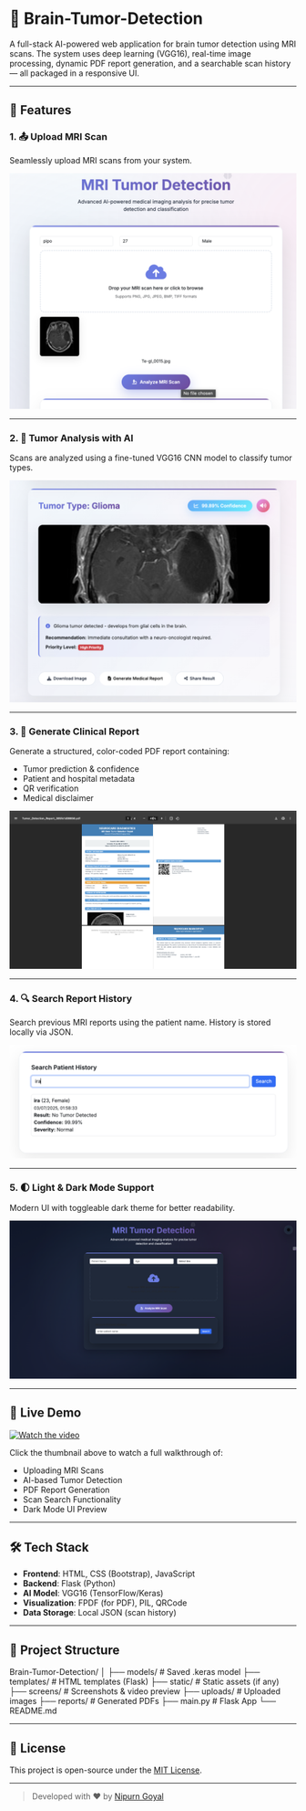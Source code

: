 # 🧠 Brain-Tumor-Detection

A full-stack AI-powered web application for brain tumor detection using MRI scans. The system uses deep learning (VGG16), real-time image processing, dynamic PDF report generation, and a searchable scan history — all packaged in a responsive UI.

---

## 🚀 Features

### 1. 📤 Upload MRI Scan
Seamlessly upload MRI scans from your system.
  
![Upload Scan](screens/upload_scan.png)

---

### 2. 🧠 Tumor Analysis with AI
Scans are analyzed using a fine-tuned VGG16 CNN model to classify tumor types.

![Analyzed Scan](screens/analysed_scan.png)

---

### 3. 📄 Generate Clinical Report
Generate a structured, color-coded PDF report containing:
- Tumor prediction & confidence
- Patient and hospital metadata
- QR verification
- Medical disclaimer

![PDF Report](screens/report.png)

---

### 4. 🔍 Search Report History
Search previous MRI reports using the patient name. History is stored locally via JSON.

![Search Functionality](screens/search_scan.png)

---

### 5. 🌓 Light & Dark Mode Support
Modern UI with toggleable dark theme for better readability.

![Dark Mode](screens/dark_theme.png)

---

## 🎥 Live Demo

[![Watch the video](https://img.youtube.com/vi/ItFQxDQwZo4/hqdefault.jpg)](https://youtu.be/ItFQxDQwZo4?si=rVqwV92eeUxDnc1L)

Click the thumbnail above to watch a full walkthrough of:
- Uploading MRI Scans
- AI-based Tumor Detection
- PDF Report Generation
- Scan Search Functionality
- Dark Mode UI Preview

---

## 🛠️ Tech Stack

- **Frontend**: HTML, CSS (Bootstrap), JavaScript
- **Backend**: Flask (Python)
- **AI Model**: VGG16 (TensorFlow/Keras)
- **Visualization**: FPDF (for PDF), PIL, QRCode
- **Data Storage**: Local JSON (scan history)

---

## 📂 Project Structure

Brain-Tumor-Detection/
│
├── models/                  # Saved .keras model
├── templates/               # HTML templates (Flask)
├── static/                  # Static assets (if any)
├── screens/                 # Screenshots & video preview
├── uploads/                 # Uploaded images
├── reports/                 # Generated PDFs
├── main.py                  # Flask App
└── README.md

---

## 📑 License

This project is open-source under the [MIT License](LICENSE).

---

> Developed with ❤️ by [Nipurn Goyal](https://github.com/Zoro-1012)
